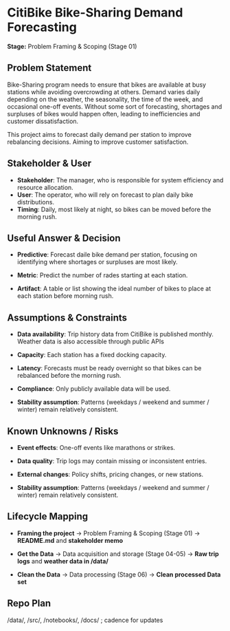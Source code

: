 # CitiBike Bike-Sharing Demand Forecasting
**Stage:** Problem Framing & Scoping (Stage 01)


## Problem Statement
Bike-Sharing program needs to ensure that bikes are available at busy stations while avoiding overcrowding at others. Demand varies daily depending on the weather, the seasonality, the time of the week, and occasional one-off events. Without some sort of forecasting, shortages and surpluses of bikes would happen often, leading to inefficiencies and customer dissatisfaction.

This project aims to forecast daily demand per station to improve rebalancing decisions. Aiming to improve customer satisfaction.

## Stakeholder & User
- **Stakeholder**: The manager, who is responsible for system efficiency and resource allocation.
- **User**: The operator, who will rely on forecast to plan daily bike distributions.
- **Timing**: Daily, most likely at night, so bikes can be moved before the morning rush.


## Useful Answer & Decision
- **Predictive**: Forecast daile bike demand per station, focusing on identifying where shortages or surpluses are most likely.

- **Metric**: Predict the number of rades starting at each station.

- **Artifact**: A table or list showing the ideal number of bikes to place at each station before morning rush.


## Assumptions & Constraints
- **Data availability**: Trip history data from CitiBike is published monthly. Weather data is also accessible through public APIs

- **Capacity**: Each station has a fixed docking capacity.

- **Latency**: Forecasts must be ready overnight so that bikes can be rebalanced before the morning rush.

- **Compliance**: Only publicly available data will be used.

- **Stability assumption**: Patterns (weekdays / weekend and summer / winter) remain relatively consistent.

## Known Unknowns / Risks
- **Event effects**: One-off events like marathons or strikes.

- **Data quality**: Trip logs may contain missing or inconsistent entries.

- **External changes**: Policy shifts, pricing changes, or new stations.

- **Stability assumption**: Patterns (weekdays / weekend and summer / winter) remain relatively consistent.


## Lifecycle Mapping
- **Framing the project** → Problem Framing & Scoping (Stage 01) → **README.md** and **stakeholder memo**

- **Get the Data** → Data acquisition and storage (Stage 04-05) → **Raw trip logs** and **weather data in /data/**

- **Clean the Data** → Data processing (Stage 06) → **Clean processed Data set**


## Repo Plan
/data/, /src/, /notebooks/, /docs/ ; cadence for updates